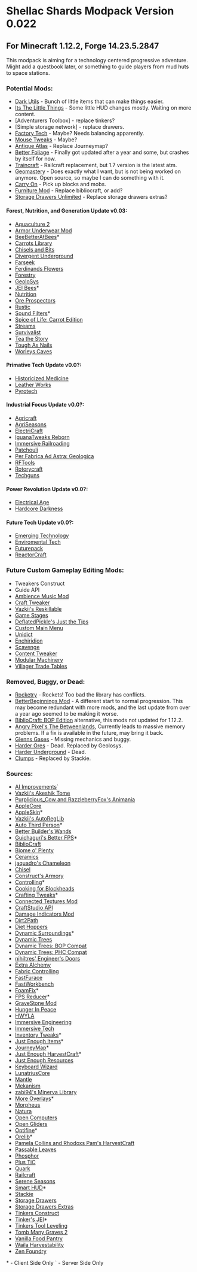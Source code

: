 # Shellac Shards Modpack Version 0.022
## For Minecraft 1.12.2, Forge 14.23.5.2847
This modpack is aiming for a technology centered progressive adventure. Might add a questbook later, or something to guide players from mud huts to space stations.


### Potential Mods:
- [Dark Utils](https://www.curseforge.com/minecraft/mc-mods/dark-utilities) - Bunch of little items that can make things easier.
- [Its The Little Things](https://www.curseforge.com/minecraft/mc-mods/its-the-little-things) - Some little HUD changes mostly. Waiting on more content.
- [Adventurers Toolbox] - replace tinkers?
- [Simple storage network] - replace drawers.
- [Factory Tech](https://www.curseforge.com/minecraft/mc-mods/factory-tech) - Maybe? Needs balancing apparently.
- [Mouse Tweaks](https://www.curseforge.com/minecraft/mc-mods/mouse-tweaks) - Maybe?
- [Antique Atlas](https://www.curseforge.com/minecraft/mc-mods/antique-atlas) - Replace Journeymap?
- [Better Foliage](https://www.curseforge.com/minecraft/mc-mods/better-foliage) - Finally got updated after a year and some, but crashes by itself for now.
- [Traincraft](http://traincraft-mod.com/wordpress/about/) - Railcraft replacement, but 1.7 version is the latest atm.
- [Geomastery](https://github.com/JayAvery/geomastery) - Does exactly what I want, but is not being worked on anymore. Open source, so maybe I can do something with it.
- [Carry On](https://www.curseforge.com/minecraft/mc-mods/carry-on) - Pick up blocks and mobs.
- [Furniture Mod](https://mrcrayfish.com/mods?id=cfm) - Replace bibliocraft, or add?
- [Storage Drawers Unlimited](https://www.curseforge.com/minecraft/mc-mods/storage-drawers-unlimited) - Replace storage drawers extras?

#### Forest, Nutrition, and Generation Update v0.03:
- [Aquaculture 2](https://www.curseforge.com/minecraft/mc-mods/aquaculture)
- [Armor Underwear Mod](https://www.curseforge.com/minecraft/mc-mods/armor-underwear-mod)
- [BeeBetterAtBees](https://www.curseforge.com/minecraft/mc-mods/beebetteratbees)*
- [Carrots Library](https://www.curseforge.com/minecraft/mc-mods/carrots-lib)
- [Chisels and Bits](https://www.curseforge.com/minecraft/mc-mods/chisels-bits)
- [Divergent Underground](https://www.curseforge.com/minecraft/mc-mods/divergent-underground)
- [Farseek](https://www.curseforge.com/minecraft/mc-mods/farseek)
- [Ferdinands Flowers](https://www.curseforge.com/minecraft/mc-mods/ferdinands-flowers)
- [Forestry](https://www.curseforge.com/minecraft/mc-mods/forestry)
- [GeoloSys](https://www.curseforge.com/minecraft/mc-mods/geolosys)
- [JEI Bees](https://www.curseforge.com/minecraft/mc-mods/jei-bees)*
- [Nutrition](https://github.com/WesCook/Nutrition)
- [Ore Prospectors](https://www.curseforge.com/minecraft/mc-mods/ore-prospectors)
- [Rustic](https://www.curseforge.com/minecraft/mc-mods/rustic)
- [Sound Filters](https://www.curseforge.com/minecraft/mc-mods/sound-filters)*
- [Spice of Life: Carrot Edition](https://www.curseforge.com/minecraft/mc-mods/spice-of-life-carrot-edition)
- [Streams](https://www.curseforge.com/minecraft/mc-mods/streams)
- [Survivalist](https://www.curseforge.com/minecraft/mc-mods/survivalist)
- [Tea the Story](https://www.curseforge.com/minecraft/mc-mods/tea-the-story)
- [Tough As Nails](https://www.curseforge.com/minecraft/mc-mods/agriseasons/download)
- [Worleys Caves](https://www.curseforge.com/minecraft/mc-mods/worleys-caves)
#### Primative Tech Update v0.0?:
- [Historicized Medicine](https://www.curseforge.com/minecraft/mc-mods/historicized-medicine)
- [Leather Works](https://www.curseforge.com/minecraft/mc-mods/leather-works)
- [Pyrotech](https://www.curseforge.com/minecraft/mc-mods/pyrotech)
#### Industrial Focus Update v0.0?:
- [Agricraft](https://www.curseforge.com/minecraft/mc-mods/agricraft)
- [AgriSeasons](https://www.curseforge.com/minecraft/mc-mods/agriseasons)
- [ElectriCraft](https://www.curseforge.com/minecraft/mc-mods/electricraft)
- [IguanaTweaks Reborn](https://www.curseforge.com/minecraft/mc-mods/iguanatweaks-reborn)
- [Immersive Railroading](https://www.curseforge.com/minecraft/mc-mods/immersive-railroading)
- [Patchouli](https://www.curseforge.com/minecraft/mc-mods/patchouli)
- [Per Fabrica Ad Astra: Geologica](https://www.curseforge.com/minecraft/mc-mods/per-fabrica-ad-astra-geologica)
- [RFTools](https://www.curseforge.com/minecraft/mc-mods/rftools)
- [Rotorycraft](https://www.curseforge.com/minecraft/mc-mods/rotarycraft)
- [Techguns](https://www.curseforge.com/minecraft/mc-mods/techguns)
#### Power Revolution Update v0.0?:
- [Electrical Age](https://www.curseforge.com/minecraft/mc-mods/electrical-age)
- [Hardcore Darkness](https://www.curseforge.com/minecraft/mc-mods/hardcore-darkness)
#### Future Tech Update v0.0?:
- [Emerging Technology](https://www.curseforge.com/minecraft/mc-mods/emerging-technology-hydroponics)
- [Enviromental Tech](https://www.curseforge.com/minecraft/mc-mods/environmental-tech)
- [Futurepack](https://www.curseforge.com/minecraft/mc-mods/futurepack)
- [ReactorCraft](https://www.curseforge.com/minecraft/mc-mods/reactorcraft)



### Future Custom Gameplay Editing Mods:
- Tweakers Construct
- Guide API
- [Ambience Music Mod](https://www.curseforge.com/minecraft/mc-mods/ambience-music-mod/files)
- [Craft Tweaker](https://www.curseforge.com/minecraft/mc-mods/crafttweaker)
- [Vazkii's Reskillable](https://www.curseforge.com/minecraft/mc-mods/reskillable)
- [Game Stages](https://www.curseforge.com/minecraft/mc-mods/game-stages)
- [DeflatedPickle's Just the Tips](https://www.curseforge.com/minecraft/mc-mods/justthetips)
- [Custom Main Menu](https://www.curseforge.com/minecraft/mc-mods/custom-main-menu)
- [Unidict](https://www.curseforge.com/minecraft/mc-mods/unidict)
- [Enchiridion](https://www.curseforge.com/minecraft/mc-mods/enchiridion)
- [Scavenge](https://www.curseforge.com/minecraft/mc-mods/scavenge)
- [Content Tweaker](https://www.curseforge.com/minecraft/mc-mods/contenttweaker)
- [Modular Machinery](https://www.curseforge.com/minecraft/mc-mods/modular-machinery)
- [Villager Trade Tables](https://www.curseforge.com/minecraft/mc-mods/villager-trade-tables)


### Removed, Buggy, or Dead:
- [Rocketry](https://www.curseforge.com/minecraft/mc-mods/advanced-rocketry) - Rockets! Too bad the library has conflicts.
- [BetterBeginnings Mod](https://www.curseforge.com/minecraft/mc-mods/betterbeginnings-mod) - A different start to normal progression. This may become redundant with more mods, and the last update from over a year ago seemed to be making it worse.
- [BiblioCraft: BOP Edition](https://www.curseforge.com/minecraft/mc-mods/bibliocraft-bibliowoods-biomes-oplenty-edition) alternative, this mods not updated for 1.12.2.
- [Angry Pixel's The Betweenlands](https://www.curseforge.com/minecraft/mc-mods/angry-pixel-the-betweenlands-mod), Currently leads to massive memory problems. If a fix is available in the future, may bring it back.
- [Glenns Gases](https://www.curseforge.com/minecraft/mc-mods/glenns-gases) - Missing mechanics and buggy.
- [Harder Ores](https://www.curseforge.com/minecraft/mc-mods/harder-ores) - Dead. Replaced by Geolosys.
- [Harder Underground](https://www.curseforge.com/minecraft/mc-mods/harder-underground) - Dead.
- [Clumps](https://www.curseforge.com/minecraft/mc-mods/clumps) - Replaced by Stackie.


### Sources:
- [AI Improvements](https://www.curseforge.com/minecraft/mc-mods/ai-improvements)`
- [Vazkii's Akeshik Tome](https://www.curseforge.com/minecraft/mc-mods/akashic-tome)
- [Purplicious_Cow and RazzleberryFox's Animania](https://www.curseforge.com/minecraft/mc-mods/animania)
- [AppleCore](https://www.curseforge.com/minecraft/mc-mods/applecore)
- [AppleSkin](https://www.curseforge.com/minecraft/mc-mods/appleskin)*
- [Vazkii's AutoRegLib](https://www.curseforge.com/minecraft/mc-mods/autoreglib)
- [Auto Third Person](https://www.curseforge.com/minecraft/mc-mods/auto-third-person)*
- [Better Builder's Wands](https://www.curseforge.com/minecraft/mc-mods/better-builders-wands)
- [Guichaguri's Better FPS](https://www.curseforge.com/minecraft/mc-mods/betterfps)*
- [BiblioCraft](https://www.curseforge.com/minecraft/mc-mods/bibliocraft)
- [Biome o' Plenty](https://www.curseforge.com/minecraft/mc-mods/biomes-o-plenty)
- [Ceramics](https://www.curseforge.com/minecraft/mc-mods/ceramics)
- [jaquadro's Chameleon](https://www.curseforge.com/minecraft/mc-mods/chameleon)
- [Chisel](https://www.curseforge.com/minecraft/mc-mods/chisel)
- [Construct's Armory](https://www.curseforge.com/minecraft/mc-mods/constructs-armory)
- [Controlling](https://www.curseforge.com/minecraft/mc-mods/controlling)*
- [Cooking for Blockheads](https://www.curseforge.com/minecraft/mc-mods/cooking-for-blockheads)
- [Crafting Tweaks](https://www.curseforge.com/minecraft/mc-mods/crafting-tweaks)*
- [Connected Textures Mod](https://www.curseforge.com/minecraft/mc-mods/ctm)
- [CraftStudio API](https://www.curseforge.com/minecraft/mc-mods/craftstudio-api)
- [Damage Indicators Mod](https://www.curseforge.com/minecraft/mc-mods/damage-indicators-mod)
- [Dirt2Path](https://www.curseforge.com/minecraft/mc-mods/dirt2path)
- [Diet Hoppers](https://www.curseforge.com/minecraft/mc-mods/diet-hoppers)
- [Dynamic Surroundings](https://www.curseforge.com/minecraft/mc-mods/dynamic-surroundings)*
- [Dynamic Trees](https://www.curseforge.com/minecraft/mc-mods/dynamictrees)
- [Dynamic Trees: BOP Compat](https://www.curseforge.com/minecraft/mc-mods/dtbop)
- [Dynamic Trees: PHC Compat](https://www.curseforge.com/minecraft/mc-mods/dtphc)
- [nihiltres' Engineer's Doors](https://www.curseforge.com/minecraft/mc-mods/engineers-doors)
- [Extra Alchemy](https://www.curseforge.com/minecraft/mc-mods/extra-alchemy)
- [Fabric Controlling](https://www.curseforge.com/minecraft/mc-mods/fabric-controlling)
- [FastFurace](https://www.curseforge.com/minecraft/mc-mods/fastfurnace)
- [FastWorkbench](https://www.curseforge.com/minecraft/mc-mods/fastworkbench)
- [FoamFix](https://www.curseforge.com/minecraft/mc-mods/foamfix-optimization-mod)*
- [FPS Reducer](https://www.curseforge.com/minecraft/mc-mods/fps-reducer)*
- [GraveStone Mod](https://www.curseforge.com/minecraft/mc-mods/gravestone-mod)
- [Hunger In Peace](https://www.curseforge.com/minecraft/mc-mods/hunger-in-peace)
- [HWYLA](https://www.curseforge.com/minecraft/mc-mods/hwyla)
- [Immersive Engineering](https://www.curseforge.com/minecraft/mc-mods/immersive-engineering)
- [Immersive Tech](https://www.curseforge.com/minecraft/mc-mods/immersive-tech)
- [Inventory Tweaks](https://www.curseforge.com/minecraft/mc-mods/inventory-tweaks)*
- [Just Enough Items](https://www.curseforge.com/minecraft/mc-mods/jei)*
- [JourneyMap](https://www.curseforge.com/minecraft/mc-mods/journeymap)*
- [Just Enough HarvestCraft](https://www.curseforge.com/minecraft/mc-mods/just-enough-harvestcraft)*
- [Just Enough Resources](https://www.curseforge.com/minecraft/mc-mods/just-enough-resources-jer)
- [Keyboard Wizard](https://www.curseforge.com/minecraft/mc-mods/keyboard-wizard)
- [LunatriusCore](https://www.curseforge.com/minecraft/mc-mods/lunatriuscore)
- [Mantle](https://www.curseforge.com/minecraft/mc-mods/mantle)
- [Mekanism](https://www.curseforge.com/minecraft/mc-mods/mekanism)
- [zabi94's Minerva Library](https://www.curseforge.com/minecraft/mc-mods/minerva-library)
- [More Overlays](https://www.curseforge.com/minecraft/mc-mods/more-overlays)*
- [Morpheus](https://www.curseforge.com/minecraft/mc-mods/morpheus)
- [Natura](https://www.curseforge.com/minecraft/mc-mods/natura)
- [Open Computers](https://www.curseforge.com/minecraft/mc-mods/opencomputers)
- [Open Gliders](https://www.curseforge.com/minecraft/mc-mods/open-glider)
- [Optifine](https://optifine.net/home)*
- [Orelib](https://www.curseforge.com/minecraft/mc-mods/orelib)*
- [Pamela Collins and Rhodoxs Pam's HarvestCraft](https://www.curseforge.com/minecraft/mc-mods/pams-harvestcraft)
- [Passable Leaves](https://www.curseforge.com/minecraft/mc-mods/passable-leaves)
- [Phosphor](https://www.curseforge.com/minecraft/mc-mods/phosphor)
- [Plus TiC](https://www.curseforge.com/minecraft/mc-mods/plustic)
- [Quark](https://www.curseforge.com/minecraft/mc-mods/quark)
- [Railcraft](https://www.curseforge.com/minecraft/mc-mods/railcraft)
- [Serene Seasons](https://www.curseforge.com/minecraft/mc-mods/serene-seasons)
- [Smart HUD](https://www.curseforge.com/minecraft/mc-mods/smart-hud)*
- [Stackie](https://www.curseforge.com/minecraft/mc-mods/stackie)
- [Storage Drawers](https://www.curseforge.com/minecraft/mc-mods/storage-drawers)
- [Storage Drawers Extras](https://www.curseforge.com/minecraft/mc-mods/storage-drawers-extras)
- [Tinkers Construct](https://www.curseforge.com/minecraft/mc-mods/tinkers-construct)
- [Tinker's JEI](https://www.curseforge.com/minecraft/mc-mods/tinkers-jei)*
- [Tinkers Tool Leveling](https://www.curseforge.com/minecraft/mc-mods/tinkers-tool-leveling)
- [Tomb Many Graves 2](https://www.curseforge.com/minecraft/mc-mods/tomb-many-graves-2)
- [Vanilla Food Pantry](https://www.curseforge.com/minecraft/mc-mods/vanillafoodpantry-mod)
- [Waila Harvestability](https://www.curseforge.com/minecraft/mc-mods/waila-harvestability)
- [Zen Foundry](https://www.curseforge.com/minecraft/mc-mods/zen-foundry)


\* \- Client Side Only
\` \- Server Side Only
